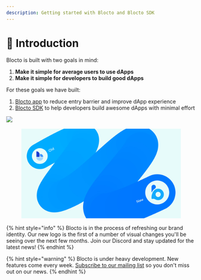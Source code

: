 ```yaml
---
description: Getting started with Blocto and Blocto SDK
---
```


# 📣 Introduction

Blocto is built with two goals in mind:

1. **Make it simple for average users to use dApps**
2. **Make it simple for developers to build good dApps**

For these goals we have built:

1. [Blocto app](blocto-app/overview.md) to reduce entry barrier and improve dApp experience
2. [Blocto SDK](blocto-sdk/overview.md) to help developers build awesome dApps with minimal effort

![](.gitbook/assets/BloctoSDK\_Banner\_20221102\_1440x810-02.jpeg)

<figure><img src=".gitbook/assets/BloctoSDK_Banner_20221102_1440x810-01.jpeg" alt=""><figcaption></figcaption></figure>

{% hint style="info" %}
Blocto is in the process of refreshing our brand identity. Our new logo is the first of a number of visual changes you'll be seeing over the next few months. Join our Discord and stay updated for the latest news!
{% endhint %}

{% hint style="warning" %}
Blocto is under heavy development. New features come every week. [Subscribe to our mailing list](https://blocto.typeform.com/to/nJTnwcjv) so you don't miss out on our news.
{% endhint %}
